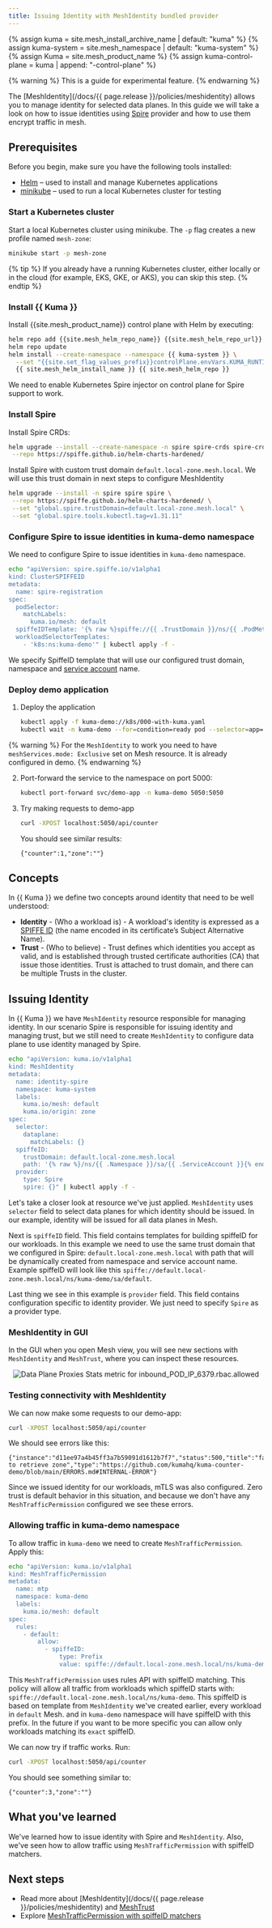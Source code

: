 ```yaml
---
title: Issuing Identity with MeshIdentity bundled provider
---
```


{% assign kuma = site.mesh_install_archive_name | default: "kuma" %}
{% assign kuma-system = site.mesh_namespace | default: "kuma-system" %}
{% assign Kuma = site.mesh_product_name %}
{% assign kuma-control-plane = kuma | append: "-control-plane" %}

{% warning %}
This is a guide for experimental feature. 
{% endwarning %}

The [MeshIdentity](/docs/{{ page.release }}/policies/meshidentity) allows you to manage identity for selected data planes.
In this guide we will take a look on how to issue identities using [Spire](https://spiffe.io/docs/latest/spire-about/) provider and how to use them encrypt traffic
in mesh.

## Prerequisites

Before you begin, make sure you have the following tools installed:

* [Helm](https://helm.sh/) – used to install and manage Kubernetes applications
* [minikube](https://minikube.sigs.k8s.io/docs/) – used to run a local Kubernetes cluster for testing

### Start a Kubernetes cluster

Start a local Kubernetes cluster using minikube. The `-p` flag creates a new profile named `mesh-zone`:

```bash
minikube start -p mesh-zone
```

{% tip %}
If you already have a running Kubernetes cluster, either locally or in the cloud (for example, EKS, GKE, or AKS), you can skip this step.
{% endtip %}

### Install {{ Kuma }}

Install {{site.mesh_product_name}} control plane with Helm by executing:

```sh
helm repo add {{site.mesh_helm_repo_name}} {{site.mesh_helm_repo_url}}
helm repo update
helm install --create-namespace --namespace {{ kuma-system }} \
  --set "{{site.set_flag_values_prefix}}controlPlane.envVars.KUMA_RUNTIME_KUBERNETES_INJECTOR_SPIRE_ENABLED=true" \
  {{ site.mesh_helm_install_name }} {{ site.mesh_helm_repo }}
```

We need to enable Kubernetes Spire injector on control plane for Spire support to work.

<!-- vale Google.Headings = NO -->
### Install Spire
<!-- vale Google.Headings = YES -->

Install Spire CRDs:

```sh
helm upgrade --install --create-namespace -n spire spire-crds spire-crds \
 --repo https://spiffe.github.io/helm-charts-hardened/
```

Install Spire with custom trust domain `default.local-zone.mesh.local`. We will use this trust domain in next steps to configure 
MeshIdentity

```sh
helm upgrade --install -n spire spire spire \
 --repo https://spiffe.github.io/helm-charts-hardened/ \
 --set "global.spire.trustDomain=default.local-zone.mesh.local" \
 --set "global.spire.tools.kubectl.tag=v1.31.11"
```

### Configure Spire to issue identities in kuma-demo namespace

We need to configure Spire to issue identities in `kuma-demo` namespace. 

```sh
echo "apiVersion: spire.spiffe.io/v1alpha1
kind: ClusterSPIFFEID
metadata:
  name: spire-registration
spec:
  podSelector:
    matchLabels:
      kuma.io/mesh: default
  spiffeIDTemplate: '{% raw %}spiffe://{{ .TrustDomain }}/ns/{{ .PodMeta.Namespace }}/sa/{{ .PodSpec.ServiceAccountName }}{% endraw %}'
  workloadSelectorTemplates:
    - 'k8s:ns:kuma-demo'" | kubectl apply -f -
```

We specify SpiffeID template that will use our configured trust domain, namespace and [service account](https://kubernetes.io/docs/concepts/security/service-accounts/) name.


### Deploy demo application

1.  Deploy the application
    ```sh
    kubectl apply -f kuma-demo://k8s/000-with-kuma.yaml
    kubectl wait -n kuma-demo --for=condition=ready pod --selector=app=demo-app --timeout=90s
    ```

{% warning %}
For the `MeshIdentity` to work you need to have `meshServices.mode: Exclusive` set on Mesh resource. It is already configured
in demo.
{% endwarning %}


2.  Port-forward the service to the namespace on port 5000:

    ```sh
    kubectl port-forward svc/demo-app -n kuma-demo 5050:5050
    ```

3. Try making requests to demo-app
   ```sh
   curl -XPOST localhost:5050/api/counter
   ```
   You should see similar results:
   ```
   {"counter":1,"zone":""}
   ```

## Concepts

In {{ Kuma }} we define two concepts around identity that need to be well understood:

* **Identity** - (Who a workload is) - A workload's identity is expressed as a [SPIFFE ID](https://spiffe.io/docs/latest/spiffe-about/overview/) (the name encoded in its certificate’s Subject Alternative Name).
* **Trust** - (Who to believe) - Trust defines which identities you accept as valid, and is established through trusted 
  certificate authorities (CA) that issue those identities. Trust is attached to trust domain, and there can be multiple Trusts in the cluster.

## Issuing Identity

In {{ Kuma }} we have `MeshIdentity` resource responsible for managing identity. In our scenario Spire is responsible for 
issuing identity and managing trust, but we still need to create `MeshIdentity` to configure data plane to use identity 
managed by Spire.

```sh
echo "apiVersion: kuma.io/v1alpha1
kind: MeshIdentity
metadata:
  name: identity-spire
  namespace: kuma-system
  labels:
    kuma.io/mesh: default
    kuma.io/origin: zone
spec:
  selector:
    dataplane:
      matchLabels: {}
  spiffeID:
    trustDomain: default.local-zone.mesh.local
    path: '{% raw %}/ns/{{ .Namespace }}/sa/{{ .ServiceAccount }}{% endraw %}'
  provider:
    type: Spire
    spire: {}" | kubectl apply -f -
```

Let's take a closer look at resource we've just applied. `MeshIdentity` uses `selector` field to select data planes for 
which identity should be issued. In our example, identity will be issued for all data planes in Mesh.

Next is `spiffeID` field. This field contains templates for building spiffeID for our workloads. In this example we
need to use the same trust domain that we configured in Spire: `default.local-zone.mesh.local` with path that will be 
dynamically created from namespace and service account name.
Example spiffeID will look like this `spiffe://default.local-zone.mesh.local/ns/kuma-demo/sa/default`. 

Last thing we see in this example is `provider` field. This field contains configuration specific to identity provider. 
We just need to specify `Spire` as a provider type.

### MeshIdentity in GUI

In the GUI when you open Mesh view, you will see new sections with `MeshIdentity` and `MeshTrust`, where you can inspect these resources.

<center>
<img src="/assets/images/guides/meshidentity/mi-spire.png" alt="Data Plane Proxies Stats metric for inbound_POD_IP_6379.rbac.allowed"/>
</center>

### Testing connectivity with MeshIdentity

We can now make some requests to our demo-app:

```sh
curl -XPOST localhost:5050/api/counter
```

We should see errors like this:

```
{"instance":"d11ee97a4b45ff3a7b59091d1612b7f7","status":500,"title":"failed to retrieve zone","type":"https://github.com/kumahq/kuma-counter-demo/blob/main/ERRORS.md#INTERNAL-ERROR"}
```

Since we issued identity for our workloads, mTLS was also configured. Zero trust is default behavior in this situation, and because
we don't have any `MeshTrafficPermission` configured we see these errors.

### Allowing traffic in kuma-demo namespace

To allow traffic in `kuma-demo` we need to create `MeshTrafficPermission`. Apply this:

```sh
echo "apiVersion: kuma.io/v1alpha1
kind: MeshTrafficPermission
metadata:
  name: mtp
  namespace: kuma-demo
  labels:
    kuma.io/mesh: default
spec:
  rules:
    - default:
        allow:
          - spiffeID:
              type: Prefix
              value: spiffe://default.local-zone.mesh.local/ns/kuma-demo" | kubectl apply -f -
```

This `MeshTrafficPermission` uses rules API with spiffeID matching. This policy will allow all traffic from workloads which spiffeID starts with:
`spiffe://default.local-zone.mesh.local/ns/kuma-demo`. This spiffeID is based on template from `MeshIdentity` we've created earlier, every workload in `default` Mesh.
and in `kuma-demo` namespace will have spiffeID with this prefix. In the future if you want to be more specific you can 
allow only workloads matching its `exact` spiffeID. 

We can now try if traffic works. Run: 

```sh
curl -XPOST localhost:5050/api/counter
```

You should see something similar to:

```
{"counter":3,"zone":""}
```

## What you've learned

We've learned how to issue identity with Spire and `MeshIdentity`. Also, we've seen how to allow traffic using `MeshTrafficPermission` with spiffeID matchers.

## Next steps

- Read more about [MeshIdentity](/docs/{{ page.release }}/policies/meshidentity) and [MeshTrust](TODO)
- Explore [MeshTrafficPermission with spiffeID matchers](TODO)
